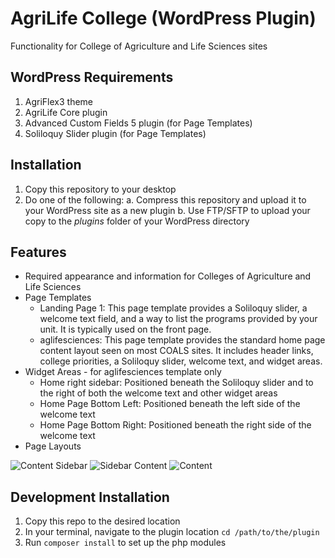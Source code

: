 # AgriLife College (WordPress Plugin)

Functionality for College of Agriculture and Life Sciences sites

## WordPress Requirements

1. AgriFlex3 theme
2. AgriLife Core plugin
3. Advanced Custom Fields 5 plugin (for Page Templates)
4. Soliloquy Slider plugin (for Page Templates)

## Installation

1. Copy this repository to your desktop
2. Do one of the following:
    a. Compress this repository and upload it to your WordPress site as a new plugin
    b. Use FTP/SFTP to upload your copy to the *plugins* folder of your WordPress directory

## Features

* Required appearance and information for Colleges of Agriculture and Life Sciences
* Page Templates
    * Landing Page 1: This page template provides a Soliloquy slider, a welcome text field, and a way to list the programs provided by your unit. It is typically used on the front page.
    * aglifesciences: This page template provides the standard home page content layout seen on most COALS sites. It includes header links, college priorities, a Soliloquy slider, welcome text, and widget areas.
* Widget Areas - for aglifesciences template only
    * Home right sidebar: Positioned beneath the Soliloquy slider and to the right of both the welcome text and other widget areas
    * Home Page Bottom Left: Positioned beneath the left side of the welcome text
    * Home Page Bottom Right: Positioned beneath the right side of the welcome text
* Page Layouts

![Content Sidebar](http://agrilife.org/wp-content/themes/genesis/lib/admin/images/layouts/cs.gif)
![Sidebar Content](http://agrilife.org/wp-content/themes/genesis/lib/admin/images/layouts/sc.gif)
![Content](http://agrilife.org/wp-content/themes/genesis/lib/admin/images/layouts/c.gif)

## Development Installation

1. Copy this repo to the desired location
2. In your terminal, navigate to the plugin location `cd /path/to/the/plugin`
3. Run `composer install` to set up the php modules
